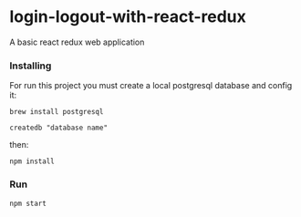 # login-logout-with-react-redux
A basic react redux web application

### Installing

For run this project you must create a local postgresql database and config it:

 ```brew install postgresql```

 ```createdb "database name"```

then:

 ```npm install```
 
 ### Run

 ```npm start```
